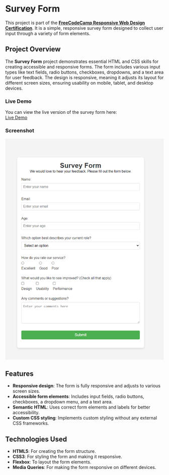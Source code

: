 # Survey Form

This project is part of the **[FreeCodeCamp Responsive Web Design Certification](https://www.freecodecamp.org/learn/)**. It is a simple, responsive survey form designed to collect user input through a variety of form elements.

## Project Overview

The **Survey Form** project demonstrates essential HTML and CSS skills for creating accessible and responsive forms. The form includes various input types like text fields, 
radio buttons, checkboxes, dropdowns, and a text area for user feedback. The design is responsive, meaning it adjusts its layout for different screen sizes, ensuring usability on mobile, 
tablet, and desktop devices.

### Live Demo

You can view the live version of the survey form here:  
[Live Demo](#)

### Screenshot
![Survey Form Screenshot](https://github.com/Kelv48/Survey-Form/blob/main/SurveyForm.png)  

## Features

- **Responsive design**: The form is fully responsive and adjusts to various screen sizes.
- **Accessible form elements**: Includes input fields, radio buttons, checkboxes, a dropdown menu, and a text area.
- **Semantic HTML**: Uses correct form elements and labels for better accessibility.
- **Custom CSS styling**: Implements custom styling without any external CSS frameworks.

## Technologies Used

- **HTML5**: For creating the form structure.
- **CSS3**: For styling the form and making it responsive.
- **Flexbox**: To layout the form elements.
- **Media Queries**: For making the form responsive on different devices.
